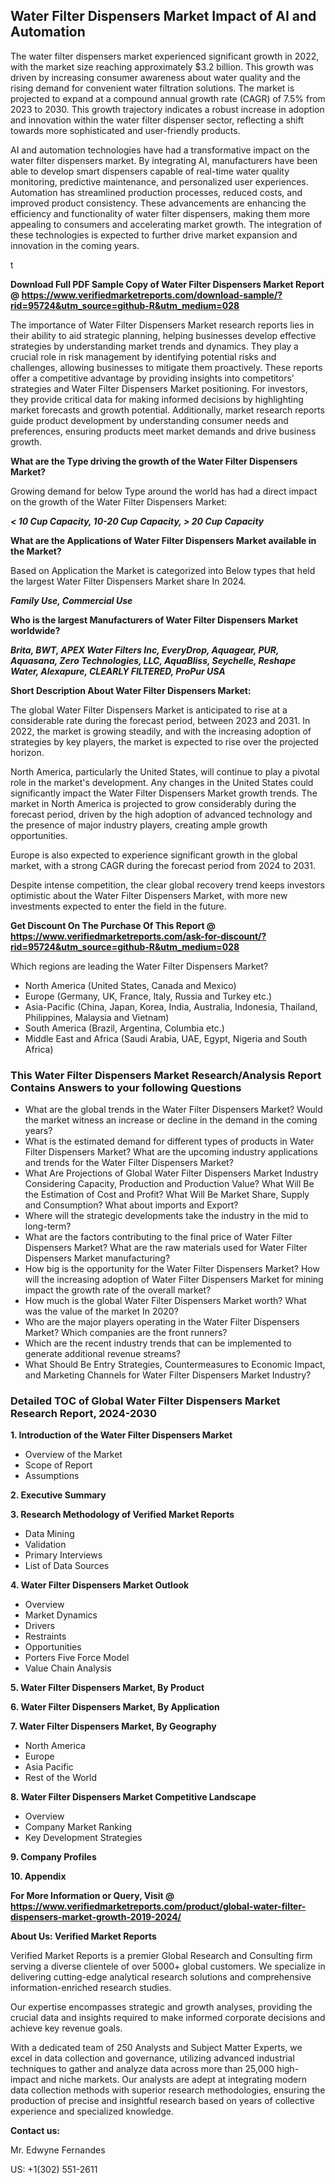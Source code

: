 <h2>Water Filter Dispensers Market Impact of AI and Automation</h2><p>The water filter dispensers market experienced significant growth in 2022, with the market size reaching approximately $3.2 billion. This growth was driven by increasing consumer awareness about water quality and the rising demand for convenient water filtration solutions. The market is projected to expand at a compound annual growth rate (CAGR) of 7.5% from 2023 to 2030. This growth trajectory indicates a robust increase in adoption and innovation within the water filter dispenser sector, reflecting a shift towards more sophisticated and user-friendly products.</p><p>AI and automation technologies have had a transformative impact on the water filter dispensers market. By integrating AI, manufacturers have been able to develop smart dispensers capable of real-time water quality monitoring, predictive maintenance, and personalized user experiences. Automation has streamlined production processes, reduced costs, and improved product consistency. These advancements are enhancing the efficiency and functionality of water filter dispensers, making them more appealing to consumers and accelerating market growth. The integration of these technologies is expected to further drive market expansion and innovation in the coming years.</p>t</p><p id="" class=""><strong>Download Full PDF Sample Copy of Water Filter Dispensers Market Report @ <a href="https://www.verifiedmarketreports.com/download-sample/?rid=95724&utm_source=github-R&utm_medium=028" target="_blank">https://www.verifiedmarketreports.com/download-sample/?rid=95724&utm_source=github-R&utm_medium=028</a></strong></p><p>The importance of&nbsp;Water Filter Dispensers Market research reports lies in their ability to aid strategic planning, helping businesses develop effective strategies by understanding market trends and dynamics. They play a crucial role in risk management by identifying potential risks and challenges, allowing businesses to mitigate them proactively. These reports offer a competitive advantage by providing insights into competitors' strategies and Water Filter Dispensers Market positioning. For investors, they provide critical data for making informed decisions by highlighting market forecasts and growth potential. Additionally, market research reports guide product development by understanding consumer needs and preferences, ensuring products meet market demands and drive business growth.</p><p><strong>What are the&nbsp;Type driving the growth of the Water Filter Dispensers Market?</strong></p><p id="" class="">Growing demand for below Type around the world has had a direct impact on the growth of the Water Filter Dispensers Market:</p><em><strong>< 10 Cup Capacity, 10-20 Cup Capacity, > 20 Cup Capacity</strong></em></p><strong>What are the&nbsp;Applications&nbsp;of Water Filter Dispensers Market available in the Market?</strong></p><p id="" class="">Based on Application the Market is categorized into Below types that held the largest Water Filter Dispensers Market share In 2024.</p><em><strong>Family Use, Commercial Use</strong></em></p><strong>Who is the largest Manufacturers of Water Filter Dispensers Market worldwide?</strong></p><p><em><strong>Brita, BWT, APEX Water Filters Inc, EveryDrop, Aquagear, PUR, Aquasana, Zero Technologies, LLC, AquaBliss, Seychelle, Reshape Water, Alexapure, CLEARLY FILTERED, ProPur USA</strong></em></p><p id="" class=""><strong>Short Description About Water Filter Dispensers Market:</strong></p><p>The global Water Filter Dispensers Market is anticipated to rise at a considerable rate during the forecast period, between 2023 and 2031. In 2022, the market is growing steadily, and with the increasing adoption of strategies by key players, the market is expected to rise over the projected horizon.</p><p>North America, particularly the United States, will continue to play a pivotal role in the market's development. Any changes in the United States could significantly impact the Water Filter Dispensers Market growth trends. The market in North America is projected to grow considerably during the forecast period, driven by the high adoption of advanced technology and the presence of major industry players, creating ample growth opportunities.</p><p>Europe is also expected to experience significant growth in the global market, with a strong CAGR during the forecast period from 2024 to 2031.</p><p>Despite intense competition, the clear global recovery trend keeps investors optimistic about the Water Filter Dispensers Market, with more new investments expected to enter the field in the future.</p><p id="" class=""><strong>Get Discount On The Purchase Of This Report @ <a href="https://www.verifiedmarketreports.com/ask-for-discount/?rid=95724&utm_source=github-R&utm_medium=028" target="_blank">https://www.verifiedmarketreports.com/ask-for-discount/?rid=95724&utm_source=github-R&utm_medium=028</a></strong></p>Which regions are leading the Water Filter Dispensers Market?</p><ul><li>North America (United States, Canada and Mexico)</li><li>Europe (Germany, UK, France, Italy, Russia and Turkey etc.)</li><li>Asia-Pacific (China, Japan, Korea, India, Australia, Indonesia, Thailand, Philippines, Malaysia and Vietnam)</li><li>South America (Brazil, Argentina, Columbia etc.)</li><li>Middle East and Africa (Saudi Arabia, UAE, Egypt, Nigeria and South Africa)</li></ul><h3 id="" class="">This Water Filter Dispensers Market Research/Analysis Report Contains Answers to your following Questions</h3><ul><li>What are the global trends in the Water Filter Dispensers Market? Would the market witness an increase or decline in the demand in the coming years?</li><li>What is the estimated demand for different types of products in Water Filter Dispensers Market? What are the upcoming industry applications and trends for the Water Filter Dispensers Market?</li><li>What Are Projections of Global Water Filter Dispensers Market Industry Considering Capacity, Production and Production Value? What Will Be the Estimation of Cost and Profit? What Will Be Market Share, Supply and Consumption? What about imports and Export?</li><li>Where will the strategic developments take the industry in the mid to long-term?</li><li>What are the factors contributing to the final price of Water Filter Dispensers Market? What are the raw materials used for Water Filter Dispensers Market manufacturing?</li><li>How big is the opportunity for the Water Filter Dispensers Market? How will the increasing adoption of Water Filter Dispensers Market for mining impact the growth rate of the overall market?</li><li>How much is the global Water Filter Dispensers Market worth? What was the value of the market In 2020?</li><li>Who are the major players operating in the Water Filter Dispensers Market? Which companies are the front runners?</li><li>Which are the recent industry trends that can be implemented to generate additional revenue streams?</li><li>What Should Be Entry Strategies, Countermeasures to Economic Impact, and Marketing Channels for Water Filter Dispensers Market Industry?</li></ul><h3 id="" class="">Detailed TOC of Global Water Filter Dispensers Market Research Report, 2024-2030</h3><p id="" class=""><strong>1. Introduction of the Water Filter Dispensers Market</strong></p><ul><li>Overview of the Market</li><li>Scope of Report</li><li>Assumptions</li></ul><p id="" class=""><strong>2. Executive Summary</strong></p><p id="" class=""><strong>3. Research Methodology of Verified Market Reports</strong></p><ul><li>Data Mining</li><li>Validation</li><li>Primary Interviews</li><li>List of Data Sources</li></ul><p id="" class=""><strong>4. Water Filter Dispensers Market Outlook</strong></p><ul><li>Overview</li><li>Market Dynamics</li><li>Drivers</li><li>Restraints</li><li>Opportunities</li><li>Porters Five Force Model</li><li>Value Chain Analysis</li></ul><p id="" class=""><strong>5. Water Filter Dispensers Market, By Product</strong></p><p id="" class=""><strong>6. Water Filter Dispensers Market, By Application</strong></p><p id="" class=""><strong>7. Water Filter Dispensers Market, By Geography</strong></p><ul><li>North America</li><li>Europe</li><li>Asia Pacific</li><li>Rest of the World</li></ul><p id="" class=""><strong>8. Water Filter Dispensers Market Competitive Landscape</strong></p><ul><li>Overview</li><li>Company Market Ranking</li><li>Key Development Strategies</li></ul><p id="" class=""><strong>9. Company Profiles</strong></p><p id="" class=""><strong>10. Appendix</strong></p><p id="" class=""><strong>For More Information or Query, Visit @ <a href="https://www.verifiedmarketreports.com/product/global-water-filter-dispensers-market-growth-2019-2024/" target="_blank">https://www.verifiedmarketreports.com/product/global-water-filter-dispensers-market-growth-2019-2024/</a></strong></p><p id="" class=""><strong>About Us: Verified Market Reports</strong></p><p id="" class="">Verified Market Reports is a premier Global Research and Consulting firm serving a diverse clientele of over 5000+ global customers. We specialize in delivering cutting-edge analytical research solutions and comprehensive information-enriched research studies.</p><p id="" class="">Our expertise encompasses strategic and growth analyses, providing the crucial data and insights required to make informed corporate decisions and achieve key revenue goals.</p><p id="" class="">With a dedicated team of 250 Analysts and Subject Matter Experts, we excel in data collection and governance, utilizing advanced industrial techniques to gather and analyze data across more than 25,000 high-impact and niche markets. Our analysts are adept at integrating modern data collection methods with superior research methodologies, ensuring the production of precise and insightful research based on years of collective experience and specialized knowledge.</p><p id="" class=""><strong>Contact us:</strong></p><p id="" class="">Mr. Edwyne Fernandes</p><p id="" class="">US: +1(302) 551-2611</p>